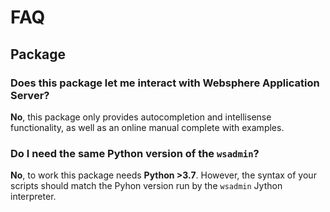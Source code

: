 # FAQ

## Package
### Does this package let me interact with Websphere Application Server?
**No**, this package only provides autocompletion and intellisense functionality, as well as an online manual complete with examples.
### Do I need the same Python version of the `wsadmin`?
**No**, to work this package needs **Python >3.7**. However, the syntax of your scripts should match the Pyhon version run by the `wsadmin` Jython interpreter.

